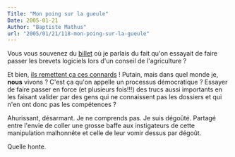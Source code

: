 ```yaml
---
Title: "Mon poing sur la gueule"
Date: 2005-01-21
Author: "Baptiste Mathus"
url: "2005/01/21/118-mon-poing-sur-la-gueule"
---
```




Vous vous souvenez du
[billet](http://batmat.net/blog/2004/12/21/107-FoutageDeGueule) où je
parlais du fait qu'on essayait de faire passer les brevets logiciels
lors d'un conseil de l'agriculture ?

Et bien, [ils remettent ça ces
connards](http://linuxfr.org/2005/01/21/18139.html) ! Putain, mais dans
quel monde je, **nous** vivons ? C'est ça qu'on appelle un processus
démocratique ? Essayer de faire passer en force (et plusieurs fois!!!)
des trucs aussi importants en les faisant valider par des gens qui ne
connaissent pas les dossiers et qui n'en ont donc pas les compétences ?

Ahurissant, désarmant. Je ne comprends pas. Je suis dégoûté. Partagé
entre l'envie de coller une grosse baffe aux instigateurs de cette
manipulation malhonnête et celle de leur vomir dessus par dégoût.

Quelle honte.

